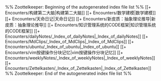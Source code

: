 %% Zoottelkeeper: Beginning of the autogenerated index file list  %%
 [[+ Encounters/构建第二大脑|构建第二大脑]]
 [[+ Encounters/数学建模|数学建模]]
 [[+ Encounters/天命日记|天命日记]]
 [[+ Encounters/新皮质：抽象理论推导|新皮质：抽象理论推导]]
 [[+ Encounters/知识管理系统的CODE框架|知识管理系统的CODE框架]]
 [[+ Encounters/dailyNotes/_Index_of_dailyNotes|_Index_of_dailyNotes]]
 [[+ Encounters/MdClips/_Index_of_MdClips|_Index_of_MdClips]]
 [[+ Encounters/ubuntu/_Index_of_ubuntu|_Index_of_ubuntu]]
 [[+ Encounters/vim按键操作分块记忆|vim按键操作分块记忆]]
 [[+ Encounters/weeklyNotes/_Index_of_weeklyNotes|_Index_of_weeklyNotes]]
 [[+ Encounters/Zettelkasten/_Index_of_Zettelkasten|_Index_of_Zettelkasten]]
%% Zoottelkeeper: End of the autogenerated index file list  %%
